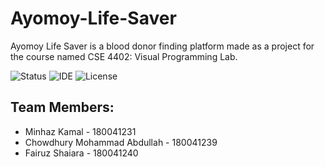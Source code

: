 # Ayomoy-Life-Saver

Ayomoy Life Saver is a blood donor finding platform made as a project for the course named CSE 4402: Visual Programming Lab.

![Status](https://img.shields.io/badge/Status-Complete-brightgreen)
![IDE](https://img.shields.io/badge/IDE-IntelliJ%20IDEA-blue)
![License](https://img.shields.io/badge/license-MIT-orange.svg)


## Team Members:
* Minhaz Kamal - 180041231
* Chowdhury Mohammad Abdullah - 180041239
* Fairuz Shaiara - 180041240

